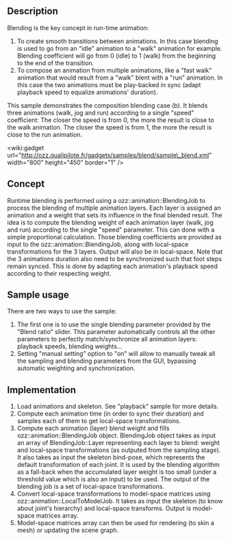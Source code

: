 ## Description ##
Blending is the key concept in run-time animation:
  1. To create smooth transitions between animations. In this case blending is used to go from an "idle" animation to a "walk" animation for example. Blending coefficient will go from 0 (idle) to 1 (walk) from the beginning to the end of the transition.
  1. To compose an animation from multiple animations, like a "fast walk" animation that would result from a "walk" blent with a "run" animation. In this case the two animations must be play-backed in sync (adapt playback speed to equalize animations' duration).

This sample demonstrates the composition blending case (b). It blends three animations (walk, jog and run) according to a single "speed" coefficient: The closer the speed is from 0, the more the result is close to the walk animation. The closer the speed is from 1, the more the result is close to the run animation.

&lt;wiki:gadget url="http://ozz.qualipilote.fr/gadgets/samples/blend/sample\_blend.xml" width="800" height="450" border="1" /&gt;

## Concept ##
Runtime blending is performed using a ozz::animation::BlendingJob to process the blending of multiple animation layers. Each layer is assigned an animation and a weight that sets its influence in the final blended result.
The idea is to compute the blending weight of each animation layer (walk, jog and run) according to the single "speed" parameter. This can done with a simple proportional calculation. Those blending coefficients are provided as input to the ozz::animation::BlendingJob, along with local-space transformations for the 3 layers. Output will also be in local-space.
Note that the 3 animations duration also need to be synchronized such that foot steps remain synced. This is done by adapting each animation's playback speed according to their respecting weight.

## Sample usage ##
There are two ways to use the sample:
  1. The first one is to use the single blending parameter provided by the "Blend ratio" slider. This parameter automatically controls all the other parameters to perfectly match/synchronize all animation layers: playback speeds, blending weights...
  1. Setting "manual setting" option to "on" will allow to manually tweak all the sampling and blending parameters from the GUI, bypassing automatic weighting and synchronization.

## Implementation ##
  1. Load animations and skeleton. See "playback" sample for more details.
  1. Compute each animation time (in order to sync their duration) and samples each of them to get local-space transformations.
  1. Compute each animation (layer) blend weight and fills ozz::animation::BlendingJob object. BlendingJob object takes as input an array of BlendingJob::Layer representing each layer to blend: weight and local-space transformations (as outputed from the sampling stage). It also takes as input the skeleton bind-pose, which represents the default transformation of each joint. It is used by the blending algorithm as a fall-back when the accumulated layer weight is too small (under a threshold value which is also an input) to be used. The output of the blending job is a set of local-space transformations.
  1. Convert local-space transformations to model-space matrices using ozz::animation::LocalToModelJob. It takes as input the skeleton (to know about joint's hierarchy) and local-space transforms. Output is model-space matrices array.
  1. Model-space matrices array can then be used for rendering (to skin a mesh) or updating the scene graph.